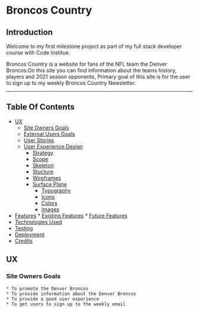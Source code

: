 # **Broncos Country**

## **Introduction**

Welcome to my first milestone project as part of my full stack developer course with Code Institue.

Broncos Country is a website for fans of the NFL team the Denver Broncos.On this site you can find 
information about the teams history, players and  2021 season opponents, Primary goal of this site 
is for the user to sign up to my weekly Broncos Country Newsletter.

---
<a></a>
## Table Of Contents ##
* [UX](#ux)
    * [Site Owners Goals](#Site-Owners-Goals)
    * [External Users Goals](#External-Users-Goals)
    * [User Stories](User-Stories)
    * [User Experience Design](#User-Experience-Design)
         * [Strategy](#Strategy)
         * [Scope](#Scope)
         * [Skeleton](#Skeleton)
         * [Stucture](#Stucture)
         * [Wireframes](#Wireframes)
         * [Surface Plane](#Surface-Plane)
            * [Typography](#Typography)
            * [Icons](#Icons)
            * [Colors](#Colors)
            * [Images](#Images)
* [Features](#Features)
            * [Existing Features](#Existing-Features)
            * [Future Features](#Future-Features)
* [Technologies Used](#Technologies-Used)
* [Testing](#Testing)
* [Deployment](#Deployment)
* [Credits](#Credits)

<a name="ux"></a>
## **UX**
<a></a>
 ### **Site Owners Goals**
    * To promote the Denver Broncos
    * To provide information about the Denver Broncos
    * To provide a good user experience 
    * To get users to sign up to the weekly email 
